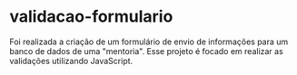 # validacao-formulario

Foi realizada a criação de um formulário de envio de informações para um banco de dados de uma "mentoria".
Esse projeto é focado em realizar as validações utilizando JavaScript.
